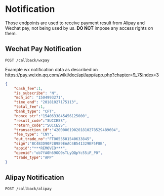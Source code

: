 # Notification

Those endpoints are used to receive payment result from Alipay and Wechat pay, not being used by us. **DO NOT** impose any access rights on them.

## Wechat Pay Notification

    POST /callback/wxpay

Example wx notification data as described on https://pay.weixin.qq.com/wiki/doc/api/app/app.php?chapter=9_7&index=3

```json
{
    "cash_fee":1,
    "is_subscribe": "N",
    "mch_id": "1504993271",
    "time_end": "20181027175113",
    "total_fee":1,
    "bank_type": "CFT",
    "nonce_str":"1540633845456125000", 
    "result_code":"SUCCESS",
    "return_code":"SUCCESS",
    "transaction_id":"4200000190201810278529489604",
    "fee_type": "CNY",
    "out_trade_no":"FT0055501540633845",
    "sign":"8C4B3D90F2B989EAAC4B541329EF5F8B",
    "appid":"***REMOVED***",
    "openid":"ob7fA0h69OO0sTLyQQpYc55iF_P0",
    "trade_type":"APP"
}
```

## Alipay Notification

    POST /callback/alipay